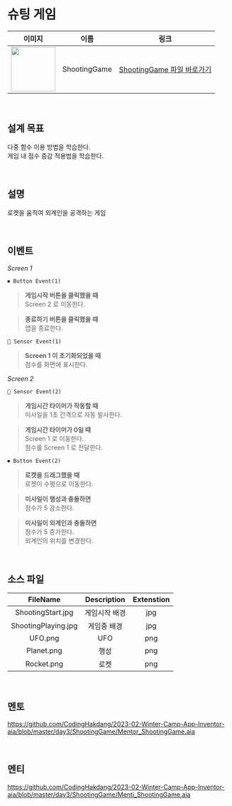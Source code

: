 # 슈팅 게임

|                                                            이미지                                                             |    이름    |             링크              |
| :---------------------------------------------------------------------------------------------------------------------------: | :--------: | :---------------------------: |
| <img src="https://user-images.githubusercontent.com/110290146/222441652-b235d845-a2a3-41ed-ac2c-2d536dfd1445.png" width="100"> | ShootingGame | [ShootingGame 파일 바로가기](https://github.com/CodingHakdang/2023-02-Winter-Camp-App-Inventor-aia/tree/master/day3/ShootingGame) |

<br>

## 설계 목표

다중 함수 이용 방법을 학습한다. \
게임 내 점수 증감 적용법을 학습한다.

<br>

## 설명 

로켓을 움직여 외계인을 공격하는 게임

<br>

## 이벤트 

*Screen 1*

```
⏹ Button Event(1)
```

> **게임시작 버튼을 클릭했을 때** \
> Screen 2 로 이동한다.

> **종료하기 버튼을 클릭했을 때** \
> 앱을 종료한다.

```
📡 Sensor Event(1)
```

> **Screen 1 이 초기화되었을 때** \
> 점수를 화면에 표시한다.

*Screen 2*

```
📡 Sensor Event(2)
```

> **게임시간 타이머가 작동할 때** \
> 미사일을 1초 간격으로 자동 발사한다.

> **게임시간 타이머가 0일 때** \
> Screen 1 로 이동한다. \
> 점수를 Screen 1 로 전달한다.

```
⏹ Button Event(2)
```
> **로켓을 드래그했을 때** \
> 로켓이 수평으로 이동한다.

> **미사일이 행성과 충돌하면** \
> 점수가 5 감소한다.

> **미사일이 외계인과 충돌하면** \
> 점수가 5 증가한다. \
> 외계인의 위치를 변경한다.

<br>

## 소스 파일 

|       FileName      |  Description | Extenstion |
|  :----------------: |  :---------: | :--------: |
|  ShootingStart.jpg  | 게임시작 배경 |    jpg     |
| ShootingPlaying.jpg |  게임중 배경  |    jpg     |
|       UFO.png       |      UFO     |    png     |
|      Planet.png     |     행성     |    png     |
|      Rocket.png     |     로켓     |    png     |

<br>

## 멘토 

https://github.com/CodingHakdang/2023-02-Winter-Camp-App-Inventor-aia/blob/master/day3/ShootingGame/Mentor_ShootingGame.aia

<br>

## 멘티 

https://github.com/CodingHakdang/2023-02-Winter-Camp-App-Inventor-aia/blob/master/day3/ShootingGame/Menti_ShootingGame.aia
